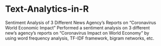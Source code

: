 # Text-Analytics-in-R
Sentiment Analysis of 3 Different News Agency’s Reports on  “Coronavirus World Economic Impact”
Performed a sentiment analysis on 3 different new’s agency’s reports on “Coronavirus Impact on World Economy” by using word frequency analysis, TF-IDF framework, bigram networks, etc.
